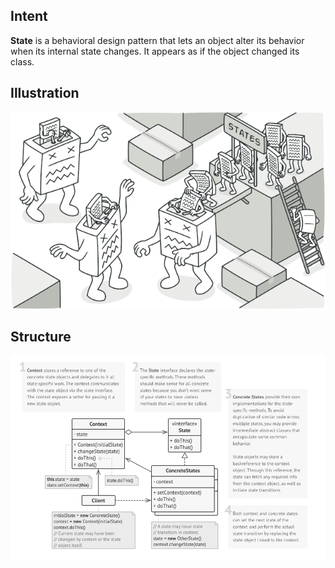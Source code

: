 ## Intent
**State** is a behavioral design pattern that lets an object alter its behavior when its internal state changes. It appears as if the object changed its class.

## Illustration
![Illustration](illustration.png)

## Structure
![Source code structure](structure.png)
